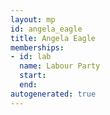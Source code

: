 ```yaml
---
layout: mp
id: angela_eagle
title: Angela Eagle
memberships:
- id: lab
  name: Labour Party
  start: 
  end: 
autogenerated: true
---
```

